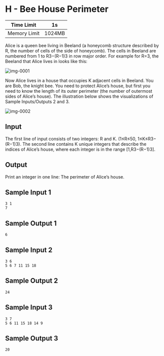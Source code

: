 # H - Bee House Perimeter

| Time Limit   | 1s     |
|--------------|--------|
| Memory Limit | 1024MB |

Alice is a queen bee living in Beeland (a honeycomb structure described by R, the number of cells of the side of honeycomb). The cells in Beeland are numbered from 1 to R3−(R−1)3 in row major order. For example for R=3, the Beeland that Alice lives in looks like this:


![img-0001](https://user-images.githubusercontent.com/8296835/46620218-55aba500-cb4e-11e8-8ce8-a24b653e8d42.png)

Now Alice lives in a house that occupies K adjacent cells in Beeland. You are Bob, the knight bee. You need to protect Alice’s house, but first you need to know the length of its outer perimeter (the number of outermost sides of Alice’s house). The illustration below shows the visualizations of Sample Inputs/Outputs 2 and 3.

![img-0002](https://user-images.githubusercontent.com/8296835/46620234-5d6b4980-cb4e-11e8-920a-ab3329ccaf27.png)

## Input

The first line of input consists of two integers: R and K. (1≤R≤50, 1≤K≤R3−(R−1)3). The second line contains K unique integers that describe the indices of Alice’s house, where each integer is in the range [1,R3−(R−1)3].

## Output

Print an integer in one line: The perimeter of Alice’s house.

## Sample Input 1

	3 1
	7

## Sample Output 1

	6

## Sample Input 2

	3 6
	5 6 7 11 15 18

## Sample Output 2

	24

## Sample Input 3

	3 7
	5 6 11 15 18 14 9

## Sample Output 3

	20



